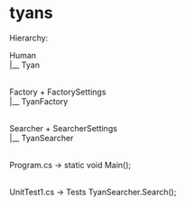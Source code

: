 # tyans

Hierarchy:

Human<br/>
|__ Tyan<br/><br/>

Factory + FactorySettings<br/>
|__ TyanFactory<br/><br/>

Searcher + SearcherSettings<br/>
|__ TyanSearcher<br/><br/>

Program.cs -> static void Main();<br/><br/>

UnitTest1.cs -> Tests TyanSearcher.Search();<br/><br/>
